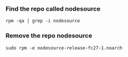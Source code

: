 ### Find the repo called nodesource
`rpm -qa | grep -i nodesource`

### Remove the repo nodesource
`sudo rpm -e nodesource-release-fc27-1.noarch`
